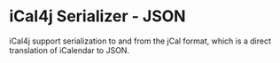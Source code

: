 # iCal4j Serializer - JSON

iCal4j support serialization to and from the jCal format, which is a direct translation of iCalendar to JSON.
